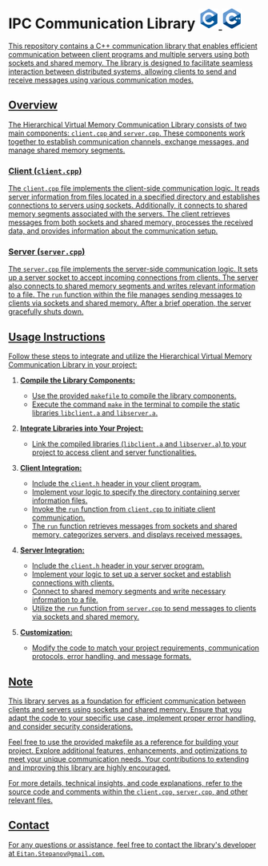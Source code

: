 # IPC Communication Library          </a> <a href="https://www.cprogramming.com/" target="_blank" rel="noreferrer"> <img src="https://raw.githubusercontent.com/devicons/devicon/master/icons/c/c-original.svg" alt="c" width="40" height="40"/> </a> <a href="https://www.w3schools.com/cpp/" target="_blank" rel="noreferrer"> <img src="https://raw.githubusercontent.com/devicons/devicon/master/icons/cplusplus/cplusplus-original.svg" alt="cplusplus" width="40" height="40"/>

This repository contains a C++ communication library that enables efficient communication between client programs and multiple servers using both sockets and shared memory. The library is designed to facilitate seamless interaction between distributed systems, allowing clients to send and receive messages using various communication modes.

## Overview

The Hierarchical Virtual Memory Communication Library consists of two main components: `client.cpp` and `server.cpp`. These components work together to establish communication channels, exchange messages, and manage shared memory segments.

### Client (`client.cpp`)

The `client.cpp` file implements the client-side communication logic. It reads server information from files located in a specified directory and establishes connections to servers using sockets. Additionally, it connects to shared memory segments associated with the servers. The client retrieves messages from both sockets and shared memory, processes the received data, and provides information about the communication setup.

### Server (`server.cpp`)

The `server.cpp` file implements the server-side communication logic. It sets up a server socket to accept incoming connections from clients. The server also connects to shared memory segments and writes relevant information to a file. The `run` function within the file manages sending messages to clients via sockets and shared memory. After a brief operation, the server gracefully shuts down.

## Usage Instructions

Follow these steps to integrate and utilize the Hierarchical Virtual Memory Communication Library in your project:

1. **Compile the Library Components:**
   - Use the provided `makefile` to compile the library components.
   - Execute the command `make` in the terminal to compile the static libraries `libclient.a` and `libserver.a`.

2. **Integrate Libraries into Your Project:**
   - Link the compiled libraries (`libclient.a` and `libserver.a`) to your project to access client and server functionalities.

3. **Client Integration:**
   - Include the `client.h` header in your client program.
   - Implement your logic to specify the directory containing server information files.
   - Invoke the `run` function from `client.cpp` to initiate client communication.
   - The `run` function retrieves messages from sockets and shared memory, categorizes servers, and displays received messages.

4. **Server Integration:**
   - Include the `client.h` header in your server program.
   - Implement your logic to set up a server socket and establish connections with clients.
   - Connect to shared memory segments and write necessary information to a file.
   - Utilize the `run` function from `server.cpp` to send messages to clients via sockets and shared memory.

5. **Customization:**
   - Modify the code to match your project requirements, communication protocols, error handling, and message formats.

## Note

This library serves as a foundation for efficient communication between clients and servers using sockets and shared memory. Ensure that you adapt the code to your specific use case, implement proper error handling, and consider security considerations.

Feel free to use the provided makefile as a reference for building your project. Explore additional features, enhancements, and optimizations to meet your unique communication needs. Your contributions to extending and improving this library are highly encouraged.

For more details, technical insights, and code explanations, refer to the source code and comments within the `client.cpp`, `server.cpp`, and other relevant files.

## Contact

For any questions or assistance, feel free to contact the library's developer at `Eitan.Stepanov@gmail.com`.
